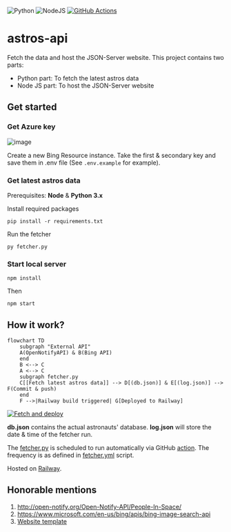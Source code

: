 ![Python](https://img.shields.io/badge/python-3670A0?style=for-the-badge&logo=python&logoColor=ffdd54)
![NodeJS](https://img.shields.io/badge/node.js-6DA55F?style=for-the-badge&logo=node.js&logoColor=white)
[![GitHub Actions](https://img.shields.io/badge/github%20actions-%232671E5.svg?style=for-the-badge&logo=githubactions&logoColor=white)](#how-it-work)

# astros-api

Fetch the data and host the JSON-Server website. This project contains two parts:

- Python part: To fetch the latest astros data
- Node JS part: To host the JSON-Server website

## Get started

### Get Azure key

![image](https://github.com/iqfareez/astros-api/assets/60868965/f3961429-c649-4983-9b43-6e5ba3993929)

Create a new Bing Resource instance. Take the first & secondary key and save them in .env file (See `.env.example` for example).

### Get latest astros data

Prerequisites: **Node** & **Python 3.x**

Install required packages

```
pip install -r requirements.txt
```

Run the fetcher

```
py fetcher.py
```

### Start local server

```
npm install
```

Then

```
npm start
```

## How it work?

```mermaid
flowchart TD
    subgraph "External API"
    A(OpenNotifyAPI) & B(Bing API)
    end
    B <--> C
    A <--> C
    subgraph fetcher.py
    C[[Fetch latest astros data]] --> D[(db.json)] & E[(log.json)] --> F(Commit & push)
    end
    F -->|Railway build triggered| G[Deployed to Railway]
```

[![Fetch and deploy](https://github.com/iqfareez/astros-api/actions/workflows/fetcher.yml/badge.svg)](https://github.com/iqfareez/astros-api/actions/workflows/fetcher.yml)

**db.json** contains the actual astronauts' database. **log.json** will store the date & time of the fetcher run.

The [fetcher.py](fetcher.py) is scheduled to run automatically via GitHub [action](https://github.com/iqfareez/mpt-backup-api/actions/workflows/fetcher.yml). The frequency is as defined in [fetcher.yml](.github/workflows/fetcher.yml) script.

Hosted on [Railway](https://railway.app?referralCode=h62-KZ).

## Honorable mentions

1. http://open-notify.org/Open-Notify-API/People-In-Space/
2. https://www.microsoft.com/en-us/bing/apis/bing-image-search-api
3. [Website template](https://getbootstrap.com/docs/5.1/examples/starter-template)
